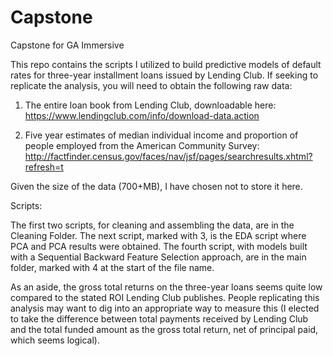 # Capstone
Capstone for GA Immersive

This repo contains the scripts I utilized to build predictive models of default rates for three-year installment loans issued by Lending Club. If seeking to replicate the analysis, you will need to obtain the following raw data:

1) The entire loan book from Lending Club, downloadable here: https://www.lendingclub.com/info/download-data.action

2) Five year estimates of median individual income and proportion of people employed from the American Community Survey: 
http://factfinder.census.gov/faces/nav/jsf/pages/searchresults.xhtml?refresh=t

Given the size of the data (700+MB), I have chosen not to store it here.

Scripts:

The first two scripts, for cleaning and assembling the data, are in the Cleaning Folder.
The next script, marked with 3, is the EDA script where PCA and PCA results were obtained.
The fourth script, with models built with a Sequential Backward Feature Selection approach, are in the main folder, marked with 4 at the start of the file name.

As an aside, the gross total returns on the three-year loans seems quite low compared to the stated ROI Lending Club publishes. People replicating this analysis may want to dig into an appropriate way to measure this (I elected to take the difference between total payments received by Lending Club and the total funded amount as the gross total return, net of principal paid, which seems logical).
